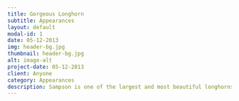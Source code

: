 ```yaml
---
title: Gorgeous Longhorn
subtitle: Appearances
layout: default
modal-id: 1
date: 05-12-2013
img: header-bg.jpg
thumbnail: header-bg.jpg
alt: image-alt
project-date: 05-12-2013
client: Anyone
category: Appearances
description: Sampson is one of the largest and most beautiful longhorns you'll see. He stands over 5 feet tall at the shoulder and weighs well over 1000 pounds. His horns are as long as your arms and he's a truly stunning animal.
---
```

